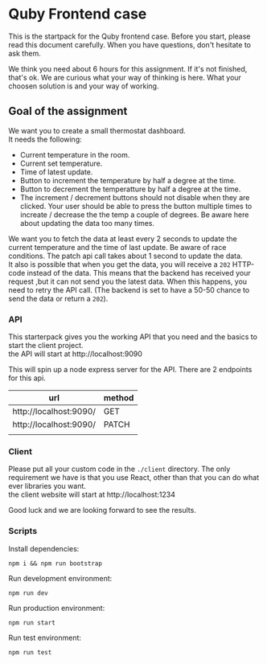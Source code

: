 # Quby Frontend case

This is the startpack for the Quby frontend case.
Before you start, please read this document carefully.
When you have questions, don't hesitate to ask them.

We think you need about 6 hours for this assignment.
If it's not finished, that's ok. We are curious what your way of thinking is here.
What your choosen solution is and your way of working.

## Goal of the assignment

We want you to create a small thermostat dashboard.  
It needs the following:

- Current temperature in the room.
- Current set temperature.
- Time of latest update.
- Button to increment the temperature by half a degree at the time.
- Button to decrement the temperatture by half a degree at the time.
- The increment / decrement buttons should not disable when they are clicked. Your user should be able to press the button multiple times to increate / decrease the the temp a couple of degrees. Be aware here about updating the data too many times.

We want you to fetch the data at least every 2 seconds to update the current temperature and the time of last update.
Be aware of race conditions. The patch api call takes about 1 second to update the data.  
It also is possible that when you get the data, you will receive a `202` HTTP-code instead of the data.
This means that the backend has received your request ,but it can not send you the latest data. When this happens, you need to retry the API call. (The backend is set to have a 50-50 chance to send the data or return a `202`).

### API

This starterpack gives you the working API that you need and the basics to start the client project.  
the API will start at http://localhost:9090

This will spin up a node express server for the API.
There are 2 endpoints for this api.

| url                    | method |
| ---------------------- | ------ |
| http://localhost:9090/ | GET    |
| http://localhost:9090/ | PATCH  |
|                        |        |

### Client

Please put all your custom code in the `./client` directory.
The only requirement we have is that you use React, other than that you can do what ever libraries you want.  
the client website will start at http://localhost:1234

Good luck and we are looking forward to see the results.

### Scripts

Install dependencies:

```
npm i && npm run bootstrap
```

Run development environment:

```
npm run dev
```

Run production environment:

```
npm run start
```

Run test environment:

```
npm run test
```
